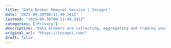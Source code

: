 ```yaml
---
title: "Data Broker Removal Service | Incogni"
date: "2025-09-30T00:11:40.341Z"
lastmod: "2025-09-30T00:11:40.341Z"
categories: ["Privacy"]
description: "Data brokers are collecting, aggregating and trading your personal data without you knowing anything about it. We make them remove it."
original_url: "https://incogni.com/"
draft: false
---
```

